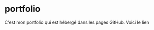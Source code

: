# portfolio
C'est mon portfolio qui est hébergé dans les pages GitHub. Voici <a herf="https://mohamedalmahmoud.github.io/portfolio/index.html"> le lien</a>

